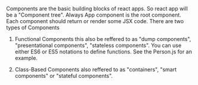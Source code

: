 
Components are the basic building blocks of react apps. So react app will be a "Component tree".
Always App component is the root component. Each component should return or render some JSX code.
There are two types of Components

1) Functional Components
this also be reffered to as "dump components", "presentational components", "stateless components". You can use either ES6 or ES5 notations to define functions. See the Person.js for an example. 

2) Class-Based Components
also reffered to as "containers", "smart components" or "stateful components".